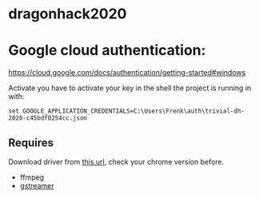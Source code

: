 # dragonhack2020


# Google cloud authentication:
https://cloud.google.com/docs/authentication/getting-started#windows

Activate you have to activate your key in the shell the project is running in with:
```
set GOOGLE_APPLICATION_CREDENTIALS=C:\Users\Frenk\auth\trivial-dh-2020-c45bdf0254cc.json
```
## Requires
Download driver from [this url](https://chromedriver.chromium.org/),
check your chrome version before.

- ffmpeg
- [gstreamer](https://gstreamer.freedesktop.org/data/pkg/osx/)
